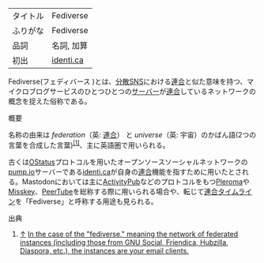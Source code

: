 <div class="mw-parser-output">

|          |                                                                                     |
|----------|-------------------------------------------------------------------------------------|
| タイトル | Fediverse                                                                           |
| ふりがな | Fediverse                                                                           |
| 品詞     | 名詞, 加算                                                                          |
| 初出     | <a href="/Identi.ca" class="new" title="Identi.ca (存在しないページ)">identi.ca</a> |

  
Fediverse(フェディバース )とは、[分散SNS](/%E5%88%86%E6%95%A3SNS "分散SNS")における[連合](/%E9%80%A3%E5%90%88 "連合")と似た意味を持つ、マイクロブログサービスのひとつひとつの[サーバー](/%E3%82%A4%E3%83%B3%E3%82%B9%E3%82%BF%E3%83%B3%E3%82%B9 "インスタンス")が[連合](/%E9%80%A3%E5%90%88 "連合")しているネットワークの概念を捉えた俗称である。

概要

名称の由来は *federation*（英: [連合](/%E9%80%A3%E5%90%88 "連合")） と *universe*（英: 宇宙）のかばん語(2つの言葉を合成した言葉)<sup>[\[1\]](#cite_note-1)</sup>、主に英語圏で用いられる。

古くは[OStatus](/OStatus "OStatus")プロトコルを用いたオープンソースソーシャルネットワークの<a href="/Pump.io" class="new" title="Pump.io (存在しないページ)">pump.io</a>サーバーである<a href="/Identi.ca" class="new" title="Identi.ca (存在しないページ)">identi.ca</a>が自身の[連合](/%E9%80%A3%E5%90%88 "連合")機能を指すために用いたとされる。Mastodonにおいては主に[ActivityPub](/ActivityPub "ActivityPub")などのプロトコルをもつ[Pleroma](/Pleroma "Pleroma")や[Misskey](/Misskey "Misskey")、[PeerTube](/PeerTube "PeerTube")を総称する際に用いられる場合や、転じて[連合タイムライン](/%E9%80%A3%E5%90%88%E3%82%BF%E3%82%A4%E3%83%A0%E3%83%A9%E3%82%A4%E3%83%B3 "連合タイムライン")を「Fediverse」と呼称する用途も見られる。

出典

<div class="mw-references-wrap">

1.  [↑](#cite_ref-1)
    <a href="http://mastoguide.info/Pages/fedFAQ.html" class="external text" rel="nofollow">In the case of the "fediverse," meaning the network of federated instances (including those from GNU Social, Friendica, Hubzilla, Diaspora, etc.), the instances are your email clients.</a>

</div>

</div>
